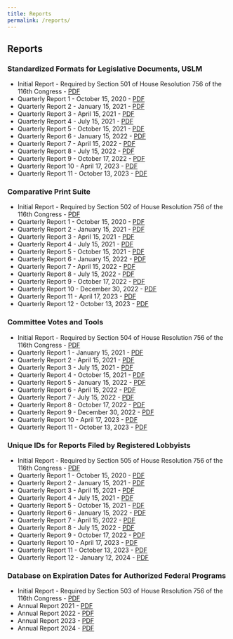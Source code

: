 ```yaml
---
title: Reports
permalink: /reports/
---
```




## Reports


### Standardized Formats for Legislative Documents, USLM  
* Initial Report - Required by Section 501 of House Resolution 756 of the 116th Congress - [PDF](https://usgpo.github.io/innovation/resources/reports/Clerk-Initial-Standardized-Formats.pdf)  
* Quarterly Report 1 - October 15, 2020 - [PDF](https://usgpo.github.io/innovation/resources/reports/Clerk-QR1-Standardized-Formats.pdf)  
* Quarterly Report 2 - January 15, 2021 - [PDF](https://usgpo.github.io/innovation/resources/reports/Clerk-QR2-Standardized-Formats.pdf)  
* Quarterly Report 3 - April 15, 2021 - [PDF](https://usgpo.github.io/innovation/resources/reports/Clerk-QR3-Standardized-Formats.pdf)  
* Quarterly Report 4 - July 15, 2021 - [PDF](https://usgpo.github.io/innovation/resources/reports/Clerk-QR4-Standardized-Formats.pdf)  
* Quarterly Report 5 - October 15, 2021 - [PDF](https://usgpo.github.io/innovation/resources/reports/Clerk-QR5-Standardized-Formats.pdf)  
* Quarterly Report 6 - January 15, 2022 - [PDF](https://usgpo.github.io/innovation/resources/reports/Clerk-QR6-Standardized-Formats.pdf)  
* Quarterly Report 7 - April 15, 2022 - [PDF](https://usgpo.github.io/innovation/resources/reports/Clerk-QR7-Standardized-Formats.pdf)  
* Quarterly Report 8 - July 15, 2022 - [PDF](https://usgpo.github.io/innovation/resources/reports/Clerk-QR8-Standardized-Formats.pdf)  
* Quarterly Report 9 - October 17, 2022 - [PDF](https://usgpo.github.io/innovation/resources/reports/Clerk-QR9-Standardized-Formats.pdf)  
* Quarterly Report 10 - April 17, 2023 - [PDF](https://usgpo.github.io/innovation/resources/reports/Clerk-QR10-Standardized-Formats.pdf)  
* Quarterly Report 11 - October 13, 2023 - [PDF](https://usgpo.github.io/innovation/resources/reports/Clerk-QR11-Standardized-Formats.pdf)  
       

### Comparative Print Suite  
* Initial Report - Required by Section 502 of House Resolution 756 of the 116th Congress - [PDF](https://usgpo.github.io/innovation/resources/reports/Clerk-Initial-Comparative-Print-Project.pdf)  
* Quarterly Report 1 - October 15, 2020 - [PDF](https://usgpo.github.io/innovation/resources/reports/Clerk-QR1-Comparative-Print-Project.pdf)  
* Quarterly Report 2 - January 15, 2021 - [PDF](https://usgpo.github.io/innovation/resources/reports/Clerk-QR2-Comparative-Print-Project.pdf)  
* Quarterly Report 3 - April 15, 2021 - [PDF](https://usgpo.github.io/innovation/resources/reports/Clerk-QR3-Comparative-Print-Project.pdf)  
* Quarterly Report 4 - July 15, 2021 - [PDF](https://usgpo.github.io/innovation/resources/reports/Clerk-QR4-Comparative-Print-Project.pdf)  
* Quarterly Report 5 - October 15, 2021 - [PDF](https://usgpo.github.io/innovation/resources/reports/Clerk-QR5-Comparative-Print-Project.pdf)  
* Quarterly Report 6 - January 15, 2022 - [PDF](https://usgpo.github.io/innovation/resources/reports/Clerk-QR6-Comparative-Print-Project.pdf)  
* Quarterly Report 7 - April 15, 2022 - [PDF](https://usgpo.github.io/innovation/resources/reports/Clerk-QR7-Comparative-Print-Project.pdf)  
* Quarterly Report 8 - July 15, 2022 - [PDF](https://usgpo.github.io/innovation/resources/reports/Clerk-QR8-Comparative-Print-Project.pdf)  
* Quarterly Report 9 - October 17, 2022 - [PDF](https://usgpo.github.io/innovation/resources/reports/Clerk-QR9-Comparative-Print-Project.pdf)  
* Quarterly Report 10 - December 30, 2022 - [PDF](https://usgpo.github.io/innovation/resources/reports/Clerk-QR10-Comparative-Print-Project.pdf)  
* Quarterly Report 11 - April 17, 2023 - [PDF](https://usgpo.github.io/innovation/resources/reports/Clerk-QR11-Comparative-Print-Project.pdf)  
* Quarterly Report 12 - October 13, 2023 - [PDF](https://usgpo.github.io/innovation/resources/reports/Clerk-QR12-Comparative-Print-Project.pdf)  
    
  
### Committee Votes and Tools  
* Initial Report - Required by Section 504 of House Resolution 756 of the 116th Congress - [PDF](https://usgpo.github.io/innovation/resources/reports/Clerk-Initial-Committee-Votes.pdf)  
* Quarterly Report 1 - January 15, 2021 - [PDF](https://usgpo.github.io/innovation/resources/reports/Clerk-QR1-Committee-Votes.pdf)  
* Quarterly Report 2 - April 15, 2021 - [PDF](https://usgpo.github.io/innovation/resources/reports/Clerk-QR2-Committee-Votes.pdf)  
* Quarterly Report 3 - July 15, 2021 - [PDF](https://usgpo.github.io/innovation/resources/reports/Clerk-QR3-Committee-Votes.pdf)  
* Quarterly Report 4 - October 15, 2021 - [PDF](https://usgpo.github.io/innovation/resources/reports/Clerk-QR4-Committee-Votes.pdf)  
* Quarterly Report 5 - January 15, 2022 - [PDF](https://usgpo.github.io/innovation/resources/reports/Clerk-QR5-Committee-Votes.pdf)  
* Quarterly Report 6 - April 15, 2022 - [PDF](https://usgpo.github.io/innovation/resources/reports/Clerk-QR6-Committee-Votes.pdf)  
* Quarterly Report 7 - July 15, 2022 - [PDF](https://usgpo.github.io/innovation/resources/reports/Clerk-QR7-Committee-Votes.pdf)  
* Quarterly Report 8 - October 17, 2022 - [PDF](https://usgpo.github.io/innovation/resources/reports/Clerk-QR8-Committee-Votes.pdf)  
* Quarterly Report 9 - December 30, 2022 - [PDF](https://usgpo.github.io/innovation/resources/reports/Clerk-QR9-Committee-Votes.pdf)  
* Quarterly Report 10 - April 17, 2023 - [PDF](https://usgpo.github.io/innovation/resources/reports/Clerk-QR10-Committee-Votes.pdf)
* Quarterly Report 11 - October 13, 2023 - [PDF](https://usgpo.github.io/innovation/resources/reports/Clerk-QR11-Committee-Votes.pdf)  
  
  
### Unique IDs for Reports Filed by Registered Lobbyists  
* Initial Report - Required by Section 505 of House Resolution 756 of the 116th Congress - [PDF](https://usgpo.github.io/innovation/resources/reports/Clerk-Initial-Unique-ID.pdf)  
* Quarterly Report 1 - October 15, 2020 - [PDF](https://usgpo.github.io/innovation/resources/reports/Clerk-QR1-Unique-ID.pdf)  
* Quarterly Report 2 - January 15, 2021 - [PDF](https://usgpo.github.io/innovation/resources/reports/Clerk-QR2-Unique-ID.pdf)  
* Quarterly Report 3 - April 15, 2021 - [PDF](https://usgpo.github.io/innovation/resources/reports/Clerk-QR3-Unique-ID.pdf)  
* Quarterly Report 4 - July 15, 2021 - [PDF](https://usgpo.github.io/innovation/resources/reports/Clerk-QR4-Unique-ID.pdf)  
* Quarterly Report 5 - October 15, 2021 - [PDF](https://usgpo.github.io/innovation/resources/reports/Clerk-QR5-Unique-ID.pdf)  
* Quarterly Report 6 - January 15, 2022 - [PDF](https://usgpo.github.io/innovation/resources/reports/Clerk-QR6-Unique-ID.pdf)  
* Quarterly Report 7 - April 15, 2022 - [PDF](https://usgpo.github.io/innovation/resources/reports/Clerk-QR7-Unique-ID.pdf)  
* Quarterly Report 8 - July 15, 2022 - [PDF](https://usgpo.github.io/innovation/resources/reports/Clerk-QR8-Unique-ID.pdf)  
* Quarterly Report 9 - October 17, 2022 - [PDF](https://usgpo.github.io/innovation/resources/reports/Clerk-QR9-Unique-ID.pdf)  
* Quarterly Report 10 - April 17, 2023 - [PDF](https://usgpo.github.io/innovation/resources/reports/Clerk-QR10-Unique-ID.pdf)  
* Quarterly Report 11 - October 13, 2023 - [PDF](https://usgpo.github.io/innovation/resources/reports/Clerk-QR11-Unique-ID.pdf)  
* Quarterly Report 12 - January 12, 2024 - [PDF](https://usgpo.github.io/innovation/resources/reports/Clerk-QR12-Unique-ID.pdf)  
  

### Database on Expiration Dates for Authorized Federal Programs  
* Initial Report - Required by Section 503 of House Resolution 756 of the 116th Congress - [PDF](https://usgpo.github.io/innovation/resources/reports/Clerk-Initial-Program-Authorization.pdf)  
* Annual Report 2021 - [PDF](https://usgpo.github.io/innovation/resources/reports/Clerk-Annual-2021-Program-Authorization.pdf)  
* Annual Report 2022 - [PDF](https://usgpo.github.io/innovation/resources/reports/Clerk-Annual-2022-Program-Authorization.pdf)  
* Annual Report 2023 - [PDF](https://usgpo.github.io/innovation/resources/reports/Clerk-Annual-2023-Program-Authorization.pdf)  
* Annual Report 2024 - [PDF](https://usgpo.github.io/innovation/resources/reports/Clerk-Annual-2024-Program-Authorization.pdf)  




